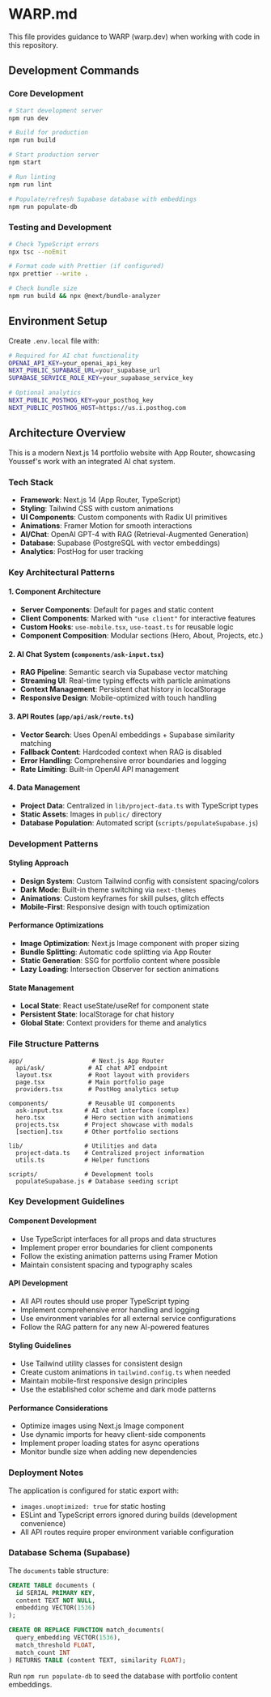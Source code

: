 # WARP.md

This file provides guidance to WARP (warp.dev) when working with code in this repository.

## Development Commands

### Core Development
```bash
# Start development server
npm run dev

# Build for production
npm run build

# Start production server
npm start

# Run linting
npm run lint

# Populate/refresh Supabase database with embeddings
npm run populate-db
```

### Testing and Development
```bash
# Check TypeScript errors
npx tsc --noEmit

# Format code with Prettier (if configured)
npx prettier --write .

# Check bundle size
npm run build && npx @next/bundle-analyzer
```

## Environment Setup

Create `.env.local` file with:
```bash
# Required for AI chat functionality
OPENAI_API_KEY=your_openai_api_key
NEXT_PUBLIC_SUPABASE_URL=your_supabase_url
SUPABASE_SERVICE_ROLE_KEY=your_supabase_service_key

# Optional analytics
NEXT_PUBLIC_POSTHOG_KEY=your_posthog_key
NEXT_PUBLIC_POSTHOG_HOST=https://us.i.posthog.com
```

## Architecture Overview

This is a modern Next.js 14 portfolio website with App Router, showcasing Youssef's work with an integrated AI chat system.

### Tech Stack
- **Framework**: Next.js 14 (App Router, TypeScript)
- **Styling**: Tailwind CSS with custom animations
- **UI Components**: Custom components with Radix UI primitives
- **Animations**: Framer Motion for smooth interactions
- **AI/Chat**: OpenAI GPT-4 with RAG (Retrieval-Augmented Generation)
- **Database**: Supabase (PostgreSQL with vector embeddings)
- **Analytics**: PostHog for user tracking

### Key Architectural Patterns

#### 1. Component Architecture
- **Server Components**: Default for pages and static content
- **Client Components**: Marked with `"use client"` for interactive features
- **Custom Hooks**: `use-mobile.tsx`, `use-toast.ts` for reusable logic
- **Component Composition**: Modular sections (Hero, About, Projects, etc.)

#### 2. AI Chat System (`components/ask-input.tsx`)
- **RAG Pipeline**: Semantic search via Supabase vector matching
- **Streaming UI**: Real-time typing effects with particle animations
- **Context Management**: Persistent chat history in localStorage
- **Responsive Design**: Mobile-optimized with touch handling

#### 3. API Routes (`app/api/ask/route.ts`)
- **Vector Search**: Uses OpenAI embeddings + Supabase similarity matching
- **Fallback Content**: Hardcoded context when RAG is disabled
- **Error Handling**: Comprehensive error boundaries and logging
- **Rate Limiting**: Built-in OpenAI API management

#### 4. Data Management
- **Project Data**: Centralized in `lib/project-data.ts` with TypeScript types
- **Static Assets**: Images in `public/` directory
- **Database Population**: Automated script (`scripts/populateSupabase.js`)

### Development Patterns

#### Styling Approach
- **Design System**: Custom Tailwind config with consistent spacing/colors
- **Dark Mode**: Built-in theme switching via `next-themes`
- **Animations**: Custom keyframes for skill pulses, glitch effects
- **Mobile-First**: Responsive design with touch optimization

#### Performance Optimizations
- **Image Optimization**: Next.js Image component with proper sizing
- **Bundle Splitting**: Automatic code splitting via App Router
- **Static Generation**: SSG for portfolio content where possible
- **Lazy Loading**: Intersection Observer for section animations

#### State Management
- **Local State**: React useState/useRef for component state
- **Persistent State**: localStorage for chat history
- **Global State**: Context providers for theme and analytics

### File Structure Patterns

```
app/                   # Next.js App Router
  api/ask/            # AI chat API endpoint
  layout.tsx          # Root layout with providers
  page.tsx            # Main portfolio page
  providers.tsx       # PostHog analytics setup

components/           # Reusable UI components
  ask-input.tsx      # AI chat interface (complex)
  hero.tsx           # Hero section with animations
  projects.tsx       # Project showcase with modals
  [section].tsx      # Other portfolio sections

lib/                 # Utilities and data
  project-data.ts    # Centralized project information
  utils.ts           # Helper functions

scripts/             # Development tools
  populateSupabase.js # Database seeding script
```

### Key Development Guidelines

#### Component Development
- Use TypeScript interfaces for all props and data structures
- Implement proper error boundaries for client components
- Follow the existing animation patterns using Framer Motion
- Maintain consistent spacing and typography scales

#### API Development
- All API routes should use proper TypeScript typing
- Implement comprehensive error handling and logging
- Use environment variables for all external service configurations
- Follow the RAG pattern for any new AI-powered features

#### Styling Guidelines
- Use Tailwind utility classes for consistent design
- Create custom animations in `tailwind.config.ts` when needed
- Maintain mobile-first responsive design principles
- Use the established color scheme and dark mode patterns

#### Performance Considerations
- Optimize images using Next.js Image component
- Use dynamic imports for heavy client-side components
- Implement proper loading states for async operations
- Monitor bundle size when adding new dependencies

### Deployment Notes

The application is configured for static export with:
- `images.unoptimized: true` for static hosting
- ESLint and TypeScript errors ignored during builds (development convenience)
- All API routes require proper environment variable configuration

### Database Schema (Supabase)

The `documents` table structure:
```sql
CREATE TABLE documents (
  id SERIAL PRIMARY KEY,
  content TEXT NOT NULL,
  embedding VECTOR(1536)
);

CREATE OR REPLACE FUNCTION match_documents(
  query_embedding VECTOR(1536),
  match_threshold FLOAT,
  match_count INT
) RETURNS TABLE (content TEXT, similarity FLOAT);
```

Run `npm run populate-db` to seed the database with portfolio content embeddings.